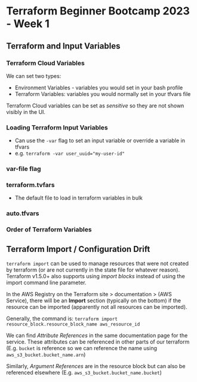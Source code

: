 # Terraform Beginner Bootcamp 2023 - Week 1

## Terraform and Input Variables

### Terraform Cloud Variables
We can set two types:
- Environment Variables - variables you would set in your bash profile
- Terraform Variables: variables you would normally set in your tfvars file

Terraform Cloud variables can be set as _sensitive_ so they are not shown visibly in the UI.

### Loading Terraform Input Variables
- Can use the `-var` flag to set an input variable or override a variable in tfvars
- e.g. `terraform -var user_uuid="my-user-id"`


### var-file flag


### terraform.tvfars
- The default file to load in terraform variables in bulk

### auto.tfvars

### Order of Terraform Variables

## Terraform Import / Configuration Drift
`terraform import` can be used to manage resources that were not created by terraform (or are not currently in the state file for whatever reason). Terraform v1.5.0+ also supports using *import blocks* instead of using the import command line parameter. 

In the AWS Registry on the Terraform site > documentation > (AWS Service), there will be an **Import** section (typically on the bottom) if the resource can be imported (apparently not all resources can be imported). 

Generally, the command is:
`terraform import resource_block.resource_block_name aws_resource_id`

We can find *Attribute References* in the same documentation page for the service. These attributes can be referenced in other parts of our terraform (E.g.  `bucket` is reference so we can reference the name using `aws_s3_bucket.bucket_name.arn`)

Similarly, *Argument References* are in the resource block but can also be referenced elsewhere (E.g. `aws_s3_bucket.bucket_name.bucket`)